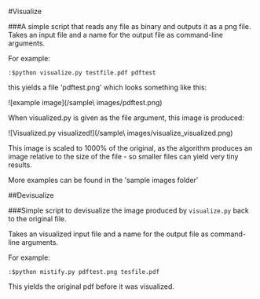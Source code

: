 #Visualize

###A simple script that reads any file as binary and outputs it as a png file.
Takes an input file and a name for the output file as command-line arguments.

For example:

`:$python visualize.py testfile.pdf pdftest`

this yields a file 'pdftest.png' which looks something like this:

![example image](/sample\ images/pdftest.png)

When visualized.py is given as the file argument, this image is produced:

![Visualized.py visualized!](/sample\ images/visualize_visualized.png)

This image is scaled to 1000% of the original, as the algorithm produces an image relative to the size of the file - so smaller files can yield very tiny results.

More examples can be found in the 'sample images folder'

##Devisualize

###Simple script to devisualize the image produced by `visualize.py` back to the original file.

Takes an visualized input file and a name for the output file as command-line arguments.

For example:

`:$python mistify.py pdftest.png tesfile.pdf`

This yields the original pdf before it was visualized.